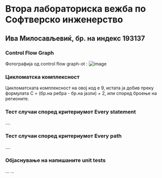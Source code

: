 # Втора лабораториска вежба по Софтверско инженерство

## Ива Милосављевиќ, бр. на индекс 193137

###  Control Flow Graph

Фотографија од control flow graph-ot :
![image](https://user-images.githubusercontent.com/63470073/171956317-820a7aaa-69c7-48f3-953a-82d4c1f5559a.png)


### Цикломатска комплексност

Цикломатската комплексност на овој код е 9, истата ја добив преку формулата C = (бр.на ребра - бр.на јазли) + 2, или според броење на регионите.
### Тест случаи според критериумот  Every statement 

....

### Тест случаи според критериумот Every path

.... 

### Објаснување на напишаните unit tests

...
...
